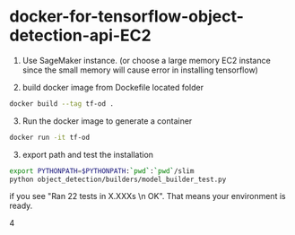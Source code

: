 # docker-for-tensorflow-object-detection-api-EC2


1. Use SageMaker instance. (or choose a large memory EC2 instance since the small memory will cause error in installing tensorflow)

2. build docker image from Dockefile located folder 

```bash
docker build --tag tf-od .
```

3. Run the docker image to generate a container
```bash
docker run -it tf-od
```

3. export path and test the installation
```bash
export PYTHONPATH=$PYTHONPATH:`pwd`:`pwd`/slim
python object_detection/builders/model_builder_test.py
```

if you see "Ran 22 tests in X.XXXs \n OK". That means your environment is ready. 

4
